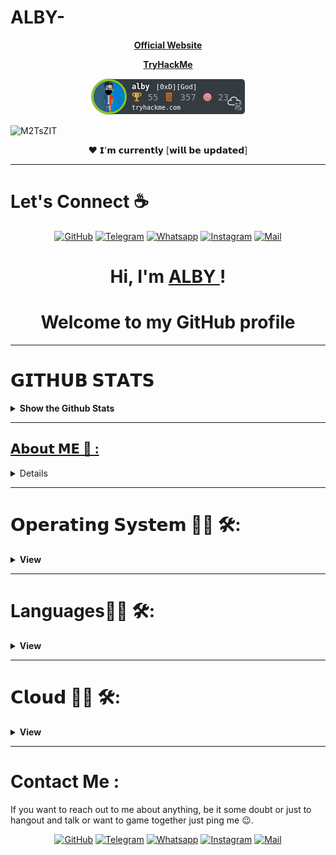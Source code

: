 # ALBY-

<p align="center">   <strong><a href="https://albinpraveen.github.io/portfolio2">Official Website</a></strong> 
<p align="center">   <strong><a href="https://tryhackme.com/p/alby">TryHackMe</a></strong> 
<p align="center">
	<a href="https://tryhackme.com/p/alby"><img src="https://github.com/ALBINPRAVEEN/TEXT-TO-HANDWRITING-BY-ALBY/blob/main/alby.png" alt="TryHackMe">
</a>
</p>
 
![M2TsZIT](https://user-images.githubusercontent.com/64751167/91557308-e1509980-e951-11ea-9b57-695796bd82cf.gif)
</p> 

<p align="center">❤ 𝗜'𝗺 𝗰𝘂𝗿𝗿𝗲𝗻𝘁𝗹𝘆 [𝘄𝗶𝗹𝗹 𝗯𝗲 𝘂𝗽𝗱𝗮𝘁𝗲𝗱]</p> 

---
# Let's Connect :coffee:
<p align="center">
	<a href="https://github.com/ALBINPRAVEEN"><img src="https://img.icons8.com/bubbles/50/000000/github.png" alt="GitHub"/></a>
	<a href="https://t.me/i_am_albin_praveen"><img src="https://img.icons8.com/bubbles/50/000000/sent.png" alt="Telegram"/></a>
	<a href="https://wa.me/+917025743032"><img src="https://img.icons8.com/bubbles/50/000000/whatsapp.png" alt="Whatsapp"/></a>
	<a href="https://www.instagram.com/i_am_albin_praveen/"><img src="https://img.icons8.com/clouds/50/instagram-new--v2.png" alt="Instagram"/></a>
	<a href="mailto:albinpraveen135790@gmail.com"><img src="https://img.icons8.com/bubbles/50/000000/apple-mail.png" alt="Mail"/></a>
</p>
<h1 align="center">Hi, I'm <a href="https://albinpraveen.ml">ALBY </a>!</h1>
<h1 align="center">Welcome to my GitHub profile</h1>

---
# 𝗚𝗜𝗧𝗛𝗨𝗕 𝗦𝗧𝗔𝗧𝗦

<details>
  <summary><b>Show the Github Stats</b></summary>

<p align="center">   <a href="https://github.com/ALBINPRAVEEN"><img src="https://github-readme-stats.vercel.app/api?username=ALBINPRAVEEN&show_icons=true&include_all_commits=true&theme=chartreuse-dark&cache_seconds=3200" alt="ALBY'S GITHUB stats"></a>
 
 <p align="center">   <a href="https://github.com/ALBINPRAVEEN"><img src="https://activity-graph.herokuapp.com/graph?username=ALBINPRAVEEN&theme=react-dark&area=true&hide_border=true" </a>


 <p align="center">   <a href="https://github.com/ALBINPRAVEEN"><img src="https://github-profile-trophy.vercel.app/?username=ALBINPRAVEEN&row=1" </a>
 
 <p align="center">   <a href="https://github.com/ALBINPRAVEEN"><img src="https://github-readme-stats.vercel.app/api/top-langs/?username=ALBINPRAVEEN&theme=blue-green" </a>
 
  <p align="center">   <a href="https://github.com/ALBINPRAVEEN"><img src="https://github-readme-streak-stats.herokuapp.com/?user=ALBINPRAVEEN&theme=blue-green" </a>
 </p>
   </details>


---
 
## 𝗔𝗯𝗼𝘂𝘁 𝗠𝗘 💬 :

<details>

### 𝐈'𝐦 𝟏𝟕 𝐲𝐞𝐚𝐫𝐬  𝐨𝐥𝐝 𝐒𝐭𝐮𝐝𝐞𝐧𝐭 𝐟𝐫𝐨𝐦 𝐊𝐄𝐑𝐀𝐋𝐀(𝐈𝐧𝐝𝐢𝐚).
𝐇𝐢, 𝐈'𝐦 𝐚 𝐂𝐨𝐩𝐲 𝐏𝐚𝐬𝐭𝐞 𝐃𝐞𝐯𝐞𝐥𝐨𝐩𝐞𝐫😉😎, 𝐏𝐞𝐧𝐞𝐭𝐫𝐚𝐭𝐢𝐨𝐧 𝐓𝐞𝐬𝐭𝐞𝐫 , 𝐚 𝐄𝐭𝐡𝐢𝐜𝐚𝐥 𝐇𝐚𝐜𝐤𝐞𝐫, 𝐚𝐧𝐝 𝐚𝐧 𝐎𝐩𝐞𝐧 𝐒𝐨𝐮𝐫𝐜𝐞 𝐂𝐲𝐛𝐞𝐫 𝐄𝐧𝐭𝐡𝐮𝐬𝐢𝐚𝐬𝐭 𝐰𝐡𝐨 𝐢𝐬 𝐡𝐢𝐠𝐡𝐥𝐲 𝐩𝐚𝐬𝐬𝐢𝐨𝐧𝐚𝐭𝐞 𝐚𝐛𝐨𝐮𝐭 𝐛𝐮𝐢𝐥𝐝𝐢𝐧𝐠 𝐟𝐚𝐬𝐭, 𝐜𝐫𝐞𝐚𝐭𝐢𝐯𝐞 𝐚𝐩𝐩𝐥𝐢𝐜𝐚𝐭𝐢𝐨𝐧𝐬 , 𝐟𝐢𝐧𝐝𝐢𝐧𝐠 𝐯𝐮𝐥𝐧𝐞𝐫𝐚𝐛𝐥𝐢𝐭𝐲 𝐨𝐟 𝐚 𝐬𝐲𝐬𝐭𝐞𝐦 𝐨𝐫 𝐚 𝐧𝐞𝐭𝐰𝐨𝐫𝐤.
𝐏𝐞𝐧𝐞𝐭𝐫𝐚𝐭𝐢𝐨𝐧 𝐓𝐞𝐬𝐭𝐢𝐧𝐠 𝐚𝐧𝐝 𝐂𝐲𝐛𝐞𝐫 𝐒𝐞𝐜𝐮𝐫𝐢𝐭𝐲 𝐚𝐫𝐞 𝐦𝐲 𝐚𝐫𝐞𝐚𝐬 𝐨𝐟 𝐢𝐧𝐭𝐞𝐫𝐞𝐬𝐭 𝐚𝐧𝐝 𝐈'𝐯𝐞 𝐛𝐞𝐞𝐧 𝐰𝐨𝐫𝐤𝐢𝐧𝐠 𝐭𝐨 𝐞𝐧𝐡𝐚𝐧𝐜𝐞 𝐦𝐲 𝐬𝐤𝐢𝐥𝐥𝐬.
𝐀𝐥𝐬𝐨, 𝐈'𝐦 𝐚 𝐤𝐢𝐝 𝐰𝐡𝐨 𝐥𝐨𝐯𝐞𝐬 𝐭𝐨 𝐛𝐮𝐢𝐥𝐝 𝐚𝐧𝐝 𝐝𝐞𝐬𝐢𝐠𝐧 𝐄𝐱𝐩𝐞𝐫𝐢𝐞𝐧𝐜𝐞𝐬 𝐰𝐡𝐢𝐜𝐡 𝐦𝐚𝐤𝐞 𝐩𝐞𝐨𝐩𝐥𝐞𝐬 𝐥𝐢𝐟𝐞 𝐞𝐚𝐬𝐲
 <img hight="400" width="500" alt="GIF" align="right" src="https://raw.githubusercontent.com/Xx-Ashutosh-xX/Xx-Ashutosh-xX/master/assets/1936.gif">

<p align="center">
<a href="https://www.instagram.com/i_am_albin_praveen/"><img title="Instagram" src="https://img.shields.io/badge/i_am_albin_praveen-black?style=for-the-badge&logo=instagram"></a>
<a href="mailto:albinpraveen135790@gmail.com"><img title="MAIL" src="https://img.shields.io/badge/ALBY-black?style=for-the-badge&logo=Gmail"></a>
</p>
<p align="center">
<a href="https://t.me/i_am_albin_praveen"><img title="Telegram" src="https://img.shields.io/badge/i_am_albin_praveen-black?style=for-the-badge&logo=telegram"></a>
<a href="https://wa.me/+917025743032"><img title="ALBY" src="https://img.shields.io/badge/ALBY-black?style=for-the-badge&logo=Whatsapp"></a>
</p>
<p align="center">
<a href="https://github.com/ALBINPRAVEEN"><img title="Github" src="https://img.shields.io/badge/ALBIN PRAVEEN-black?style=for-the-badge&logo=github"></a>
 
<p align="center">   <strong><a href="https://albinpraveen.github.io/portfolio2">Official Website</a></strong> 
<p align="center">   <strong><a href="https://tryhackme.com/p/alby">TryHackMe</a></strong> 
 </p>


 </p>
 
</details>
   
---
   
 # 𝗢𝗽𝗲𝗿𝗮𝘁𝗶𝗻𝗴 𝗦𝘆𝘀𝘁𝗲𝗺 👨‍💻 🛠:
  
<details>
  <summary><b>View</b></summary>
</br> 
<p align="center"> 

<img src="https://camo.githubusercontent.com/5b7886225855c2c5ac8bcc15effcb289c238c597680d61c24e5e7541af59ee10/68747470733a2f2f696d672e736869656c64732e696f2f62616467652f416e64726f69642d3344444338343f7374796c653d666f722d7468652d6261646765266c6f676f3d616e64726f6964266c6f676f436f6c6f723d7768697465" alt="Kali Linux" width="120" hight="50">
<img src="https://camo.githubusercontent.com/41281b9a32f13ac5b9d41ed9bae12c0de662f948f9bf59fd19df354fe49af146/68747470733a2f2f696d672e736869656c64732e696f2f62616467652f57696e646f77732d3030373844363f7374796c653d666f722d7468652d6261646765266c6f676f3d77696e646f7773266c6f676f436f6c6f723d7768697465" alt="Windows"  width="120" hight="50">
<img src="https://camo.githubusercontent.com/878e15b4f7576e844856dc60d855ba0587d3d2bc56211fbe69734ebccb13b068/68747470733a2f2f696d672e736869656c64732e696f2f62616467652f4c696e75782d4643433632343f7374796c653d666f722d7468652d6261646765266c6f676f3d6c696e7578266c6f676f436f6c6f723d626c61636b" alt="Android" width="120" hight="50">
 <img src="https://camo.githubusercontent.com/a0729ab382adb05cbaa5700200f3092bf7726fc4f18e19338ac43ab27025a5c8/68747470733a2f2f696d672e736869656c64732e696f2f62616467652f4b616c695f4c696e75782d3535374339343f7374796c653d666f722d7468652d6261646765266c6f676f3d6b616c692d6c696e7578266c6f676f436f6c6f723d7768697465" alt="Android" width="120" hight="50">
</p>
</p>
</br>
</details>

---

# Languages👨‍💻 🛠:
<details>
  <summary><b>View</b></summary>
</br> 
<p align="center">
<img src="https://camo.githubusercontent.com/94be0a2e5be142925615e5821d97137a930d08fc154962ce43860f1957e6661e/68747470733a2f2f696d672e736869656c64732e696f2f62616467652f507974686f6e2d3337373641423f7374796c653d666f722d7468652d6261646765266c6f676f3d707974686f6e266c6f676f436f6c6f723d7768697465" alt="Python" width="120" hight="50">
<img src="https://camo.githubusercontent.com/60155f4543422e46101b7edb0fc701c872d9190b23dc33cb47bd1ac15d80dec1/68747470733a2f2f696d672e736869656c64732e696f2f62616467652f48544d4c2d3233393132303f7374796c653d666f722d7468652d6261646765266c6f676f3d68746d6c35266c6f676f436f6c6f723d7768697465" alt="HTML" width="120" hight="50">
<img src="https://camo.githubusercontent.com/988b23566a8e239f9717abbed64d36834115c8a8c7082a71c358e04f47f8398c/68747470733a2f2f696d672e736869656c64732e696f2f62616467652f4d7953514c2d3030303030463f7374796c653d666f722d7468652d6261646765266c6f676f3d6d7973716c266c6f676f436f6c6f723d7768697465" alt="HTML" width="120" hight="50">
<img src="https://camo.githubusercontent.com/aca8077e4bfa77bc5469b4691a9f649a1e22ea5a3271f82bb09dbc7cff80bf4c/68747470733a2f2f696d672e736869656c64732e696f2f62616467652f5368656c6c5f5363726970742d3132313031313f7374796c653d666f722d7468652d6261646765266c6f676f3d676e752d62617368266c6f676f436f6c6f723d7768697465" alt="Python" width="120" hight="50">
 
</p>
</br>
</details>

---


# 𝗖𝗹𝗼𝘂𝗱 👨‍💻 🛠:
<details>
  <summary><b>View</b></summary>
</br> 
<p align="center">
<img src="https://camo.githubusercontent.com/783c0ba99432e0f18a998dbbcb3fb46a3f0bb564751c08bbaf138189716c1643/68747470733a2f2f696d672e736869656c64732e696f2f62616467652f416d617a6f6e5f4157532d3233324633453f7374796c653d666f722d7468652d6261646765266c6f676f3d616d617a6f6e2d617773266c6f676f436f6c6f723d7768697465" alt="Python" width="120" hight="50">
<img src="https://camo.githubusercontent.com/71790379eb2459d3c732db11788bb8451c0a2cb106c711cc57f71bf528bdb764/68747470733a2f2f696d672e736869656c64732e696f2f62616467652f476f6f676c655f436c6f75642d3432383546343f7374796c653d666f722d7468652d6261646765266c6f676f3d676f6f676c652d636c6f7564266c6f676f436f6c6f723d7768697465" alt="HTML" width="120" hight="50">
<img src="https://camo.githubusercontent.com/3bcc8da5c94cefdf2d976837d1be601f4d44d36b58d9590e36debe834a6e34de/68747470733a2f2f696d672e736869656c64732e696f2f62616467652f4865726f6b752d3433303039383f7374796c653d666f722d7468652d6261646765266c6f676f3d6865726f6b75266c6f676f436f6c6f723d7768697465" alt="HTML" width="120" hight="50">
<img src="https://camo.githubusercontent.com/92dde1e7c42c013a5fce4dfeee0843f06710bfd38a610885e33a273c7eca0d22/68747470733a2f2f696d672e736869656c64732e696f2f62616467652f4e65746c6966792d3030433742373f7374796c653d666f722d7468652d6261646765266c6f676f3d6e65746c696679266c6f676f436f6c6f723d7768697465" alt="Python" width="120" hight="50">
 
</p>
</br>
</details>


---

# Contact Me :

<p>

If you want to reach out to me about anything, be it some doubt or just to hangout and talk or want to game together just ping me 😉.

<p align="center">
	<a href="https://github.com/ALBINPRAVEEN"><img src="https://img.icons8.com/bubbles/50/000000/github.png" alt="GitHub"/></a>
	<a href="https://t.me/i_am_albin_praveen"><img src="https://img.icons8.com/bubbles/50/000000/sent.png" alt="Telegram"/></a>
	<a href="https://wa.me/+917025743032"><img src="https://img.icons8.com/bubbles/50/000000/whatsapp.png" alt="Whatsapp"/></a>
	<a href="https://www.instagram.com/i_am_albin_praveen/"><img src="https://img.icons8.com/bubbles/50/000000/instagram.png" alt="Instagram"/></a>
	<a href="mailto:albinpraveen135790@gmail.com"><img src="https://img.icons8.com/bubbles/50/000000/apple-mail.png" alt="Mail"/></a>
</p>

 

<!--
